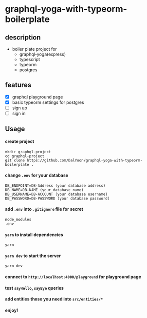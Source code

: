 # graphql-yoga-with-typeorm-boilerplate

## description

- boiler plate project for
  - graphql-yoga(express)
  - typescript
  - typeorm
  - postgres

## features

- [x] graphql playground page
- [x] basic typeorm settings for postgres
- [ ] sign up
- [ ] sign in

## Usage

#### create project

```console
mkdir graphql-project
cd graphql-project
git clone https://github.com/DalYoon/graphql-yoga-with-typeorm-boilerplate .
```

#### change `.env` for your database

```
DB_ENDPOINT=DB-Address (your database address)
DB_NAME=DB-NAME (your database name)
DB_USERNAME=DB-ACCOUNT (your database username)
DB_PASSWORD=DB-PASSWORD (your database password)
```

#### add `.env` into `.gitignore` file for secret

```
node_modules
.env
```

#### `yarn` to install dependencies

```console
yarn
```

#### `yarn dev` to start the server

```console
yarn dev
```

#### connect to `http://localhost:4000/playground` for playground page

#### test `sayHello`, `sayBye` queries

#### add entities those you need into `src/entities/*`

#### enjoy!
